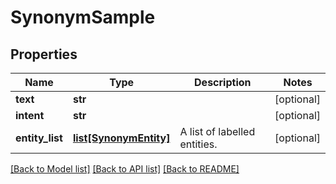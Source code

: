 # SynonymSample

## Properties
Name | Type | Description | Notes
------------ | ------------- | ------------- | -------------
**text** | **str** |  | [optional] 
**intent** | **str** |  | [optional] 
**entity_list** | [**list[SynonymEntity]**](SynonymEntity.md) | A list of labelled entities. | [optional] 

[[Back to Model list]](../README.md#documentation-for-models) [[Back to API list]](../README.md#documentation-for-api-endpoints) [[Back to README]](../README.md)


